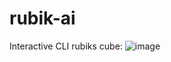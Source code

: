 # rubik-ai

Interactive CLI rubiks cube:
![image](https://github.com/foster99/rubik-ai/assets/33325349/f6d9eb59-9f8c-46d1-9c23-5141539a9533)

